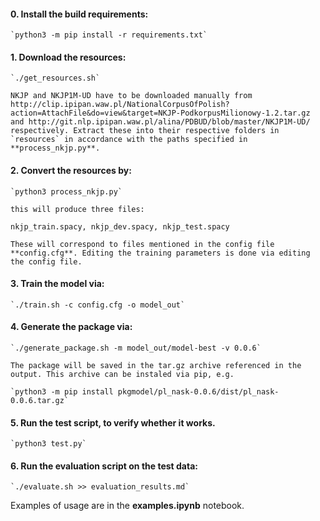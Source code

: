#### 0. Install the build requirements:

    `python3 -m pip install -r requirements.txt`

#### 1. Download the resources:

    `./get_resources.sh`

    NKJP and NKJP1M-UD have to be downloaded manually from http://clip.ipipan.waw.pl/NationalCorpusOfPolish?action=AttachFile&do=view&target=NKJP-PodkorpusMilionowy-1.2.tar.gz and http://git.nlp.ipipan.waw.pl/alina/PDBUD/blob/master/NKJP1M-UD/ respectively. Extract these into their respective folders in `resources` in accordance with the paths specified in **process_nkjp.py**.

#### 2. Convert the resources by:

    `python3 process_nkjp.py`

    this will produce three files:

`nkjp_train.spacy, nkjp_dev.spacy, nkjp_test.spacy`

    These will correspond to files mentioned in the config file **config.cfg**. Editing the training parameters is done via editing the config file.

#### 3. Train the model via:

    `./train.sh -c config.cfg -o model_out`

#### 4. Generate the package via:

    `./generate_package.sh -m model_out/model-best -v 0.0.6`

    The package will be saved in the tar.gz archive referenced in the output. This archive can be instaled via pip, e.g.

    `python3 -m pip install pkgmodel/pl_nask-0.0.6/dist/pl_nask-0.0.6.tar.gz`

#### 5. Run the test script, to verify whether it works.

    `python3 test.py`

#### 6. Run the evaluation script on the test data:

    `./evaluate.sh >> evaluation_results.md`

Examples of usage are in the **examples.ipynb** notebook.
